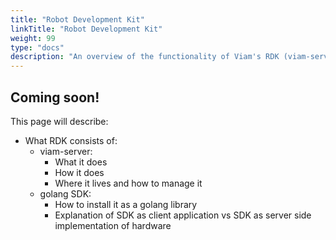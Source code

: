 ```yaml
---
title: "Robot Development Kit"
linkTitle: "Robot Development Kit"
weight: 99
type: "docs"
description: "An overview of the functionality of Viam's RDK (viam-server)."
---
```

## Coming soon!

This page will describe:

- What RDK consists of:
  - viam-server:
    - What it does
    - How it does
    - Where it lives and how to manage it
  - golang SDK:
    - How to install it as a golang library
    - Explanation of SDK as client application vs SDK as server side implementation of hardware
